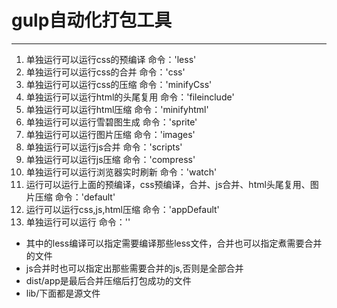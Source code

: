 <h1>gulp自动化打包工具</h1>
<hr/>
<ol>
    <li>单独运行可以运行css的预编译 命令：'less'</li>
    <li>单独运行可以运行css的合并 命令：'css'</li>
    <li>单独运行可以运行css的压缩 命令：'minifyCss'</li>
    <li>单独运行可以运行html的头尾复用 命令：'fileinclude'</li>
    <li>单独运行可以运行html压缩 命令：'minifyhtml'</li>
    <li>单独运行可以运行雪碧图生成 命令：'sprite'</li>
    <li>单独运行可以运行图片压缩 命令：'images'</li>
    <li>单独运行可以运行js合并 命令：'scripts'</li>
    <li>单独运行可以运行js压缩 命令：'compress'</li>
    <li>单独运行可以运行浏览器实时刷新 命令：'watch'</li>
    <li>运行可以运行上面的预编译，css预编译，合并、js合并、html头尾复用、图片压缩 命令：'default'</li>
    <li>运行可以运行css,js,html压缩 命令：'appDefault'</li>
    <li>单独运行可以运行 命令：''</li>
</ol>
<ul>
    <li>其中的less编译可以指定需要编译那些less文件，合并也可以指定煮需要合并的文件</li>
    <li>js合并时也可以指定出那些需要合并的js,否则是全部合并</li>
    <li>dist/app是最后合并压缩后打包成功的文件</li>
    <li>lib/下面都是源文件</li>
</ul>